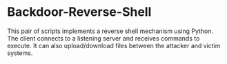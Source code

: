 # Backdoor-Reverse-Shell
This pair of scripts implements a reverse shell mechanism using Python. The client connects to a listening server and receives commands to execute. It can also upload/download files between the attacker and victim systems.
